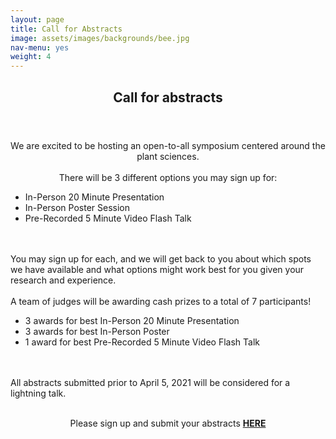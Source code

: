 ```yaml
---
layout: page
title: Call for Abstracts
image: assets/images/backgrounds/bee.jpg
nav-menu: yes
weight: 4
---
```


<!-- Main -->
<div id="main" class="alt">

<!-- One -->
<section id="one">
	<div class="inner">
		<header class="major">
			<h1 style="text-align:center">Call for abstracts</h1>
		</header>
<!-- Content -->

<p style="text-align:center">We are excited to be hosting an open-to-all symposium centered around the plant sciences.
<br><br>
There will be 3 different options you may sign up for: 
<ul>
  <li>In-Person 20 Minute Presentation</li>
  <li>In-Person Poster Session</li>
  <li>Pre-Recorded 5 Minute Video Flash Talk</li>
</ul>
<br><br>
You may sign up for each, and we will get back to you about which spots we have available and what options might work best for you given your research and experience.
<br><br>
A team of judges will be awarding cash prizes to a total of 7 participants!
<ul>
	<li>3 awards for best In-Person 20 Minute Presentation</li>
	<li>3 awards for best In-Person Poster</li>
	<li>1 award for best Pre-Recorded 5 Minute Video Flash Talk</li>
</ul>
<br><br>
All abstracts submitted prior to April 5, 2021 will be considered for a lightning talk. 
<br><br>
</p>



<p style="text-align:center">
Please sign up and submit your abstracts <b><a href="https://docs.google.com/forms/d/e/1FAIpQLSeIUCNNhIwDGP4ijmRzvzdkN97ucRHhekrUGzzbUM1YFXNqNQ/viewform?usp=sf_link" target="_blank"> HERE </a></b>
</p>



